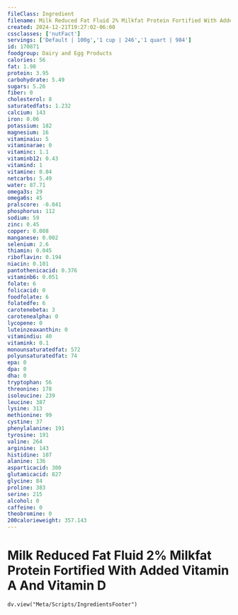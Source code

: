 ```yaml
---
fileClass: Ingredient
filename: Milk Reduced Fat Fluid 2% Milkfat Protein Fortified With Added Vitamin A And Vitamin D
created: 2024-12-21T19:27:02-06:00
cssclasses: ['nutFact']
servings: ['Default | 100g','1 cup | 246','1 quart | 984']
id: 170871
foodgroup: Dairy and Egg Products
calories: 56
fat: 1.98
protein: 3.95
carbohydrate: 5.49
sugars: 5.26
fiber: 0
cholesterol: 8
saturatedfats: 1.232
calcium: 143
iron: 0.06
potassium: 182
magnesium: 16
vitaminaiu: 5
vitaminarae: 0
vitaminc: 1.1
vitaminb12: 0.43
vitamind: 1
vitamine: 0.04
netcarbs: 5.49
water: 87.71
omega3s: 29
omega6s: 45
pralscore: -0.041
phosphorus: 112
sodium: 59
zinc: 0.45
copper: 0.008
manganese: 0.002
selenium: 2.6
thiamin: 0.045
riboflavin: 0.194
niacin: 0.101
pantothenicacid: 0.376
vitaminb6: 0.051
folate: 6
folicacid: 0
foodfolate: 6
folatedfe: 6
carotenebeta: 3
carotenealpha: 0
lycopene: 0
luteinzeaxanthin: 0
vitamindiu: 40
vitamink: 0.1
monounsaturatedfat: 572
polyunsaturatedfat: 74
epa: 0
dpa: 0
dha: 0
tryptophan: 56
threonine: 178
isoleucine: 239
leucine: 387
lysine: 313
methionine: 99
cystine: 37
phenylalanine: 191
tyrosine: 191
valine: 264
arginine: 143
histidine: 107
alanine: 136
asparticacid: 300
glutamicacid: 827
glycine: 84
proline: 383
serine: 215
alcohol: 0
caffeine: 0
theobromine: 0
200calorieweight: 357.143
---
```


# Milk Reduced Fat Fluid 2% Milkfat Protein Fortified With Added Vitamin A And Vitamin D

```dataviewjs
dv.view("Meta/Scripts/IngredientsFooter")
```